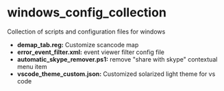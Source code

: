# windows_config_collection
Collection of scripts and configuration files for windows
* **demap_tab.reg:** Customize scancode map
* **error_event_filter.xml:** event viewer filter config file
* **automatic_skype_remover.ps1:** remove "share with skype" contextual menu item
* **vscode_theme_custom.json:** Customized solarized light theme for vs code
